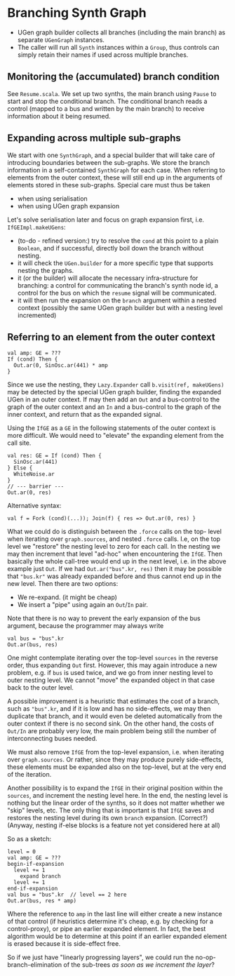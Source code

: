 # Branching Synth Graph

- UGen graph builder collects all branches (including the main branch)
  as separate `UGenGraph` instances.
- The caller will run all `Synth` instances within a `Group`, thus 
  controls can simply retain their names if used across multiple 
  branches.

## Monitoring the (accumulated) branch condition

See `Resume.scala`. We set up two synths, the main branch using
`Pause` to start and stop the conditional branch. The conditional
branch reads a control (mapped to a bus and written by the main
branch) to receive information about it being resumed.

## Expanding across multiple sub-graphs

We start with one `SynthGraph`, and a special builder that will take
care of introducing boundaries between the sub-graphs. We store
the branch information in a self-contained `SynthGraph` for each
case. When referring to elements from the outer context, these
will still end up in the arguments of elements stored in these
sub-graphs. Special care must thus be taken

- when using serialisation
- when using UGen graph expansion

Let's solve serialisation later and focus on graph expansion first,
i.e. `IfGEImpl.makeUGens`:

- (to-do - refined version:) try to resolve the `cond` at
  this point to a plain `Boolean`, and if successful, directly
  boil down the branch without nesting. 
- it will check the `UGen.builder` for a more specific type that 
  supports nesting the graphs.
- it (or the builder) will allocate the necessary infra-structure
  for branching: a control for communicating the branch's synth
  node id, a control for the bus on which the `resume` signal will
  be communicated.
- it will then run the expansion on the `branch` argument within
  a nested context (possibly the same UGen graph builder but with
  a nesting level incremented)

## Referring to an element from the outer context

    val amp: GE = ???
    If (cond) Then {
      Out.ar(0, SinOsc.ar(441) * amp
    }
    
Since we use the nesting, they `Lazy.Expander` call
`b.visit(ref, makeUGens)` may be detected by the special UGen
graph builder, finding the expanded UGen in an outer context.
If may then add an `Out` and a bus-control to the graph of the
outer context and an `In` and a bus-control to the graph of the
inner context, and return that as the expanded signal.

Using the `IfGE` as a `GE` in the following statements of the outer
context is more difficult. We would need to "elevate" the expanding
element from the call site.
 
    val res: GE = If (cond) Then {
      SinOsc.ar(441)
    } Else {
      WhiteNoise.ar
    }
    // --- barrier ---
    Out.ar(0, res)

Alternative syntax:

    val f = Fork (cond)(...)); Join(f) { res => Out.ar(0, res) }

What we could do is distinguish between the `.force` calls on the top-
level when iterating over `graph.sources`, and nested `.force` calls.
I.e, on the top level we "restore" the nesting level to zero for each
call. In the nesting we may then increment that level "ad-hoc" when
encountering the `IfGE`. Then basically the whole call-tree would
end up in the next level, i.e. in the above example just `Out`. If
we had `Out.ar("bus".kr, res)` then it may be possible that 
`"bus.kr"` was already expanded before and thus cannot end up in the
new level. Then there are two options:

- We re-expand. (it might be cheap)
- We insert a "pipe" using again an `Out`/`In` pair.
 
Note that there is no way to prevent the early expansion of the bus
argument, because the programmer may always write

    val bus = "bus".kr
    Out.ar(bus, res)
    
One might contemplate iterating over the top-level `sources` in the
reverse order, thus expanding `Out` first. However, this may again
introduce a new problem, e.g. if `bus` is used twice, and we go
from inner nesting level to outer nesting level. We cannot "move"
the expanded object in that case back to the outer level.

A possible improvement is a heuristic that estimates the cost of a
branch, such as `"bus".kr`, and if it is low and has no side-effects,
we may then duplicate that branch, and it would even be deleted
automatically from the outer context if there is no second sink.
On the other hand, the costs of `Out/In` are probably very low, the
main problem being still the number of interconnecting buses needed.

We must also remove `IfGE` from the top-level expansion, i.e. when
iterating over `graph.sources`. Or rather, since they may produce
purely side-effects, these elements must be expanded also on the 
top-level, but at the very end of the iteration.

Another possibility is to expand the `IfGE` in their original position
within the `sources`, and increment the nesting level here. In the 
end, the nesting level is nothing but the linear order of the synths,
so it does not matter whether we "skip" levels, etc. The only thing
that is important is that `IfGE` saves and restores the nesting level
during its own `branch` expansion. (Correct?) (Anyway, nesting
if-else blocks is a feature not yet considered here at all)

So as a sketch:

    level = 0
    val amp: GE = ???
    begin-if-expansion
      level += 1
        expand branch
      level += 1
    end-if-expansion
    val bus = "bus".kr  // level == 2 here
    Out.ar(bus, res * amp)

Where the reference to `amp` in the last line will either create
a new instance of that control (if heuristics determine it's cheap,
e.g. by checking for a control-proxy), or pipe an earlier expanded
element. In fact, the best algorithm would be to determine at this
point if an earlier expanded element is erased because it is
side-effect free.

So if we just have "linearly progressing layers", we could run the
no-op-branch-elimination of the sub-trees
_as soon as we increment the layer_?
